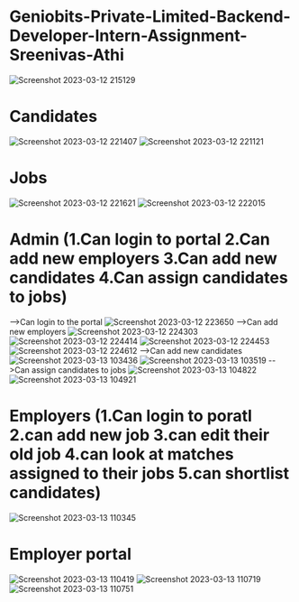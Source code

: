 # Geniobits-Private-Limited-Backend-Developer-Intern-Assignment-Sreenivas-Athi
![Screenshot 2023-03-12 215129](https://user-images.githubusercontent.com/63050215/224558250-39fd32c0-b2e6-4058-954d-48ba154b1286.png)
# Candidates
 ![Screenshot 2023-03-12 221407](https://user-images.githubusercontent.com/63050215/224559250-1ce3e69f-15bb-4e3b-952d-bc49732c97b9.png)
![Screenshot 2023-03-12 221121](https://user-images.githubusercontent.com/63050215/224559089-77908a89-384c-497f-b8a7-95b74cb50947.png)
# Jobs
![Screenshot 2023-03-12 221621](https://user-images.githubusercontent.com/63050215/224559762-806d2374-f961-4a66-86a0-912d39daa7b7.png)
![Screenshot 2023-03-12 222015](https://user-images.githubusercontent.com/63050215/224559776-616e4bd7-9ae1-4bc7-a3f5-2b2ba0e89662.png)

# Admin     (1.Can login to portal 2.Can add new employers 3.Can add  new candidates 4.Can assign candidates to jobs)
 -->Can login to the portal
        ![Screenshot 2023-03-12 223650](https://user-images.githubusercontent.com/63050215/224613176-803c7629-cab5-4742-b6c4-99867eadcefc.png)
 -->Can add new employers
        ![Screenshot 2023-03-12 224303](https://user-images.githubusercontent.com/63050215/224613472-46b5140a-c2a8-4597-bc54-556f89aa2985.png)
        ![Screenshot 2023-03-12 224414](https://user-images.githubusercontent.com/63050215/224613525-81015714-1734-42bf-bc75-94edc4e87c00.png)
        ![Screenshot 2023-03-12 224453](https://user-images.githubusercontent.com/63050215/224613563-d59e29f5-9a8d-4106-bca9-b9d86edfd6e3.png)
        ![Screenshot 2023-03-12 224612](https://user-images.githubusercontent.com/63050215/224613601-7fd75f79-f70d-4f33-b8e8-918aba67008b.png)
 -->Can add new candidates
        ![Screenshot 2023-03-13 103436](https://user-images.githubusercontent.com/63050215/224613896-c7485aba-1a68-4e1d-bbc9-788532cd086d.png)
        ![Screenshot 2023-03-13 103519](https://user-images.githubusercontent.com/63050215/224614028-2d5aa31e-4002-4198-b1d8-481acf033203.png)
 -->Can assign candidates to jobs
         ![Screenshot 2023-03-13 104822](https://user-images.githubusercontent.com/63050215/224614439-e68b801c-e568-40c2-8ac2-cec1e8426a36.png)
          ![Screenshot 2023-03-13 104921](https://user-images.githubusercontent.com/63050215/224614526-95650586-3e1c-4979-aefa-f4171bc86da1.png)
 # Employers    (1.Can login to poratl 2.can add new job 3.can edit their old job 4.can look at matches assigned to their jobs 5.can shortlist candidates)
 ![Screenshot 2023-03-13 110345](https://user-images.githubusercontent.com/63050215/224617476-a5f02780-0ef9-4c88-bdcc-d2bac6c79495.png)
 # Employer portal
![Screenshot 2023-03-13 110419](https://user-images.githubusercontent.com/63050215/224617498-3ca60156-6029-41c5-adbb-78c24d7636d4.png)
![Screenshot 2023-03-13 110719](https://user-images.githubusercontent.com/63050215/224617517-00aebf05-de22-4419-a681-8fe664fef00c.png)
![Screenshot 2023-03-13 110751](https://user-images.githubusercontent.com/63050215/224617546-52f27bc5-8b47-49e6-a667-98df3e02dc4d.png)

